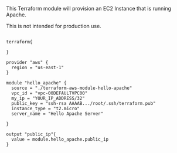 This Terraform module will provision an EC2 Instance that is running Apache.

This is not intended for production use.


```HCL

terraform{

}

provider "aws" {
  region = "us-east-1"
}

module "hello_apache" {
  source = "./terraform-aws-module-hello-apache"
  vpc_id = "vpc-00DEFAULTVPC00"
  my_ip = "YOUR_IP_ADDRESS/32"
  public_key = "ssh-rsa AAAAB.../root/.ssh/terraform.pub"
  instance_type = "t2.micro"
  server_name = "Hello Apache Server"

}

output "public_ip"{
  value = module.hello_apache.public_ip
}

```
